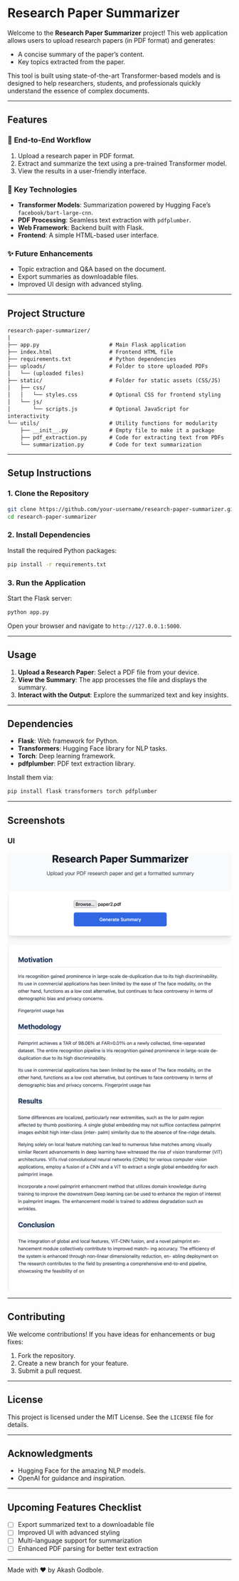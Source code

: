 # Research Paper Summarizer

Welcome to the **Research Paper Summarizer** project! This web application allows users to upload research papers (in PDF format) and generates:

- A concise summary of the paper’s content.
- Key topics extracted from the paper.

This tool is built using state-of-the-art Transformer-based models and is designed to help researchers, students, and professionals quickly understand the essence of complex documents.

---

## Features

### 🔄 **End-to-End Workflow**
1. Upload a research paper in PDF format.
2. Extract and summarize the text using a pre-trained Transformer model.
3. View the results in a user-friendly interface.

### 🤖 **Key Technologies**
- **Transformer Models**: Summarization powered by Hugging Face’s `facebook/bart-large-cnn`.
- **PDF Processing**: Seamless text extraction with `pdfplumber`.
- **Web Framework**: Backend built with Flask.
- **Frontend**: A simple HTML-based user interface.

### ✨ **Future Enhancements**
- Topic extraction and Q&A based on the document.
- Export summaries as downloadable files.
- Improved UI design with advanced styling.

---

## Project Structure

```
research-paper-summarizer/
|
├── app.py                      # Main Flask application
├── index.html                  # Frontend HTML file
├── requirements.txt            # Python dependencies
├── uploads/                    # Folder to store uploaded PDFs
│   └── (uploaded files)
├── static/                     # Folder for static assets (CSS/JS)
│   ├── css/
│   │   └── styles.css          # Optional CSS for frontend styling
│   └── js/
│       └── scripts.js          # Optional JavaScript for interactivity
└── utils/                      # Utility functions for modularity
    ├── __init__.py             # Empty file to make it a package
    ├── pdf_extraction.py       # Code for extracting text from PDFs
    └── summarization.py        # Code for text summarization
```

---

## Setup Instructions

### 1. **Clone the Repository**
```bash
git clone https://github.com/your-username/research-paper-summarizer.git
cd research-paper-summarizer
```

### 2. **Install Dependencies**
Install the required Python packages:
```bash
pip install -r requirements.txt
```

### 3. **Run the Application**
Start the Flask server:
```bash
python app.py
```

Open your browser and navigate to `http://127.0.0.1:5000`.

---

## Usage

1. **Upload a Research Paper**: Select a PDF file from your device.
2. **View the Summary**: The app processes the file and displays the summary.
3. **Interact with the Output**: Explore the summarized text and key insights.

---

## Dependencies

- **Flask**: Web framework for Python.
- **Transformers**: Hugging Face library for NLP tasks.
- **Torch**: Deep learning framework.
- **pdfplumber**: PDF text extraction library.

Install them via:
```bash
pip install flask transformers torch pdfplumber
```

---

## Screenshots

### **UI**
![UI](./screenshot.png)

---

## Contributing
We welcome contributions! If you have ideas for enhancements or bug fixes:
1. Fork the repository.
2. Create a new branch for your feature.
3. Submit a pull request.

---

## License
This project is licensed under the MIT License. See the `LICENSE` file for details.

---

## Acknowledgments
- Hugging Face for the amazing NLP models.
- OpenAI for guidance and inspiration.

---

## Upcoming Features Checklist

- [ ] Export summarized text to a downloadable file
- [ ] Improved UI with advanced styling
- [ ] Multi-language support for summarization
- [ ] Enhanced PDF parsing for better text extraction

---

Made with ❤️ by Akash Godbole.

